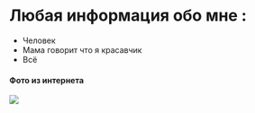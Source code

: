 
# Любая информация обо мне :

 - Человек
 - Мама говорит что я красавчик 
 - Всё



#### Фото из интернета
![](https://yandex.ru/images/search?from=tabbar&text=%D0%BA%D0%B0%D1%80%D1%82%D0%B8%D0%BD%D0%BA%D0%B0&pos=1&img_url=http%3A%2F%2Fimg1.akspic.ru%2Fattachments%2Fcrops%2F3%2F2%2F2%2F2%2F0%2F102223%2F102223-puteshestvie-priroda-gora-otrazhenie-voshod_solnca-3840x2160.jpg&rpt=simage&lr=10738)

